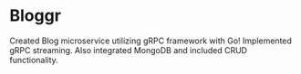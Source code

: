# Bloggr
Created Blog microservice utilizing gRPC framework with Go! Implemented gRPC streaming. Also integrated MongoDB and included CRUD functionality.
